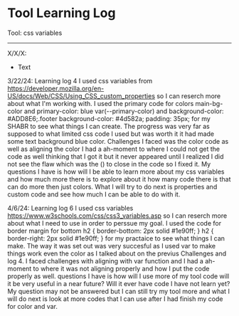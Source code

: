 # Tool Learning Log

Tool: css variables

---

X/X/X:
* Text

3/22/24: Learning log 4
I used css variables from https://developer.mozilla.org/en-US/docs/Web/CSS/Using_CSS_custom_properties so I can reserch more about what I'm working with. I used the primary code for colors main-bg-color and primary-color: blue var(--primary-color) and background-color: #ADD8E6;.footer background-color: #4d582a; padding: 35px; for my SHABR to see what things I can create. The progress was very far as supposed to what limited css code I used but was worth it it had made some text background blue color. Challenges I faced was the color code as well as aligning the color I had a ah-moment to where I could not get the code as well thinking that I got it but it never appeared until I realized I did not see the flaw which was the () to close in the code so I fixed it. My questions I have is how will I be able to learn more about my css variables and how much more there is to explore about it how many code there is that can do more then just colors. What I will try to do next is properties and custom code and see how much I can be able to do with it.


4/6/24: Learning log 6
I used css variables https://www.w3schools.com/css/css3_variables.asp so I can reserch more about what I need to use in order to perssue my goal. I used the code for border margin for bottom h2 { border-bottom: 2px solid #1e90ff; } h2 { border-right: 2px solid #1e90ff; } for my practaice to see what things I can make. The way it was set out was very succesful  as I used var to make things work even the color as I talked about on the previus Challenges and log 4. I faced challenges with aligning with var function and I had a ah-moment to where it was not aligning properly and how I put the code properly as well. questions I have is how will I use more of my tool code will it be very useful in a near future? Will it ever have code I have not learn yet? My question may not be answered but I can still try my tool more and what I will do next is look at more codes that I can use after I had finish my code for color and var.

<!-- 
* Links you used today (websites, videos, etc)
* Things you tried, progress you made, etc
* Challenges, a-ha moments, etc
* Questions you still have
* What you're going to try next
-->
